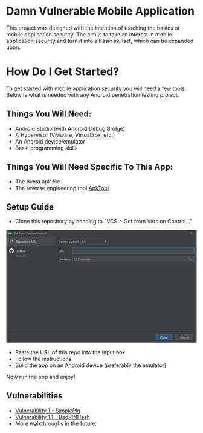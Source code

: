 # Damn Vulnerable Mobile Application
This project was designed with the intention of teaching the basics of mobile application security. The aim is to take an interest in mobile application security and 
turn it into a basic skillset, which can be expanded upon.

# How Do I Get Started?
To get started with mobile application security you will need a few tools. Below is what is needed with any Android penetration testing project.  

## Things You Will Need:
* Android Studio (with Android Debug Bridge)
* A Hypervisor (VMware, VirtualBox, etc.)
* An Android device/emulator
* Basic programming skills

## Things You Will Need Specific To This App:
* The dvma.apk file
* The reverse engineering tool [ApkTool]

## Setup Guide
* Clone this repository by heading to "VCS > Get from Version Control..."  

![VCS](/Assets/image.png)  

* Paste the URL of this repo into the input box
* Follow the instructions
* Build the app on an Android device (preferably the emulator)  

Now run the app and enjoy!

## Vulnerabilities
* [Vulnerability 1 - SimplePin]
* [Vulnerability 1.1 - BadPINHash]
* More walkthroughs in the future.


[ApkTool]: https://ibotpeaches.github.io/Apktool/
[image]: https://drive.google.com/file/d/1Nve1vf4GZLqoLauzNVkdBu50YUIGTvxI/view?usp=sharing
[Vulnerability 1 - SimplePin]: /Vulns/SimplePIN/SimplePin.md
[Vulnerability 1.1 - BadPINHash]: https://github.com/fishyeffs/DVMA/blob/master/Vulns/BadPINHash/BadPINHash.md
